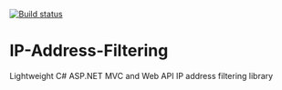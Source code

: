 [![Build status](https://ci.appveyor.com/api/projects/status/github/dejanstojanovic/IP-Address-Filtering?branch=master&svg=true)](https://ci.appveyor.com/project/github/dejanstojsnovic/IP-Address-Filtering/branch/master)

# IP-Address-Filtering
Lightweight C# ASP.NET MVC and Web API IP address filtering library
